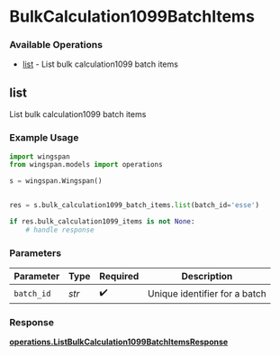 # BulkCalculation1099BatchItems

### Available Operations

* [list](#list) - List bulk calculation1099 batch items

## list

List bulk calculation1099 batch items

### Example Usage

```python
import wingspan
from wingspan.models import operations

s = wingspan.Wingspan()


res = s.bulk_calculation1099_batch_items.list(batch_id='esse')

if res.bulk_calculation1099_items is not None:
    # handle response
```

### Parameters

| Parameter                     | Type                          | Required                      | Description                   |
| ----------------------------- | ----------------------------- | ----------------------------- | ----------------------------- |
| `batch_id`                    | *str*                         | :heavy_check_mark:            | Unique identifier for a batch |


### Response

**[operations.ListBulkCalculation1099BatchItemsResponse](../../models/operations/listbulkcalculation1099batchitemsresponse.md)**

